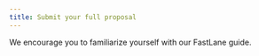 ```yaml
---
title: Submit your full proposal
---
```


We encourage you to familiarize yourself with our FastLane guide.
